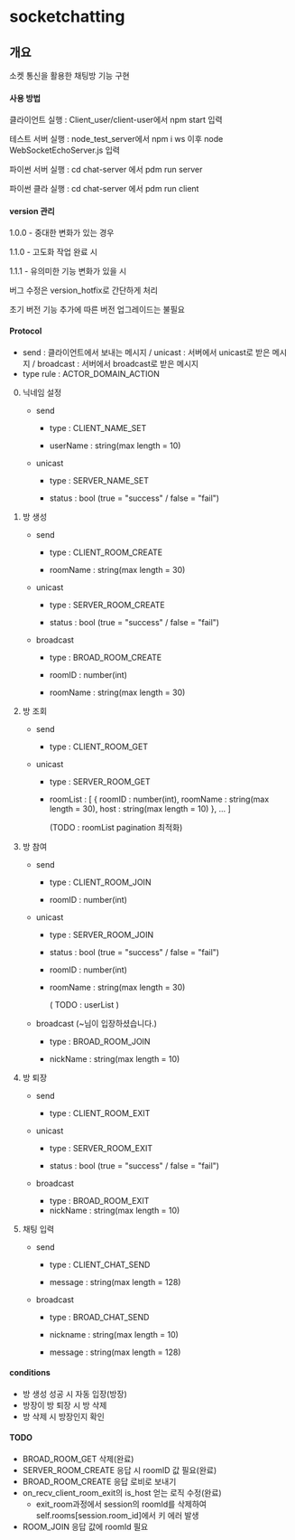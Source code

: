 # socketchatting

## 개요

소켓 통신을 활용한 채팅방 기능 구현

#### 사용 방법

클라이언트 실행 : Client_user/client-user에서 npm start 입력

테스트 서버 실행 : node_test_server에서 npm i ws 이후 node WebSocketEchoServer.js 입력

파이썬 서버 실행 : cd chat-server 에서 pdm run server

파이썬 클라 실행 : cd chat-server 에서 pdm run client



#### version 관리

1.0.0 - 중대한 변화가 있는 경우

1.1.0 - 고도화 작업 완료 시

1.1.1 - 유의미한 기능 변화가 있을 시

버그 수정은 version_hotfix로 간단하게 처리

초기 버전 기능 추가에 따른 버전 업그레이드는 불필요



#### Protocol

* send : 클라이언트에서 보내는 메시지 / unicast : 서버에서 unicast로 받은 메시지 / broadcast : 서버에서 broadcast로 받은 메시지
* type rule : ACTOR_DOMAIN_ACTION

0. 닉네임 설정

   - send
   
     - type : CLIENT_NAME_SET
     
     - userName : string(max length = 10)
   
   - unicast
   
     - type : SERVER_NAME_SET
     
     - status : bool (true = "success" / false = "fail")

1. 방 생성

   - send

     - type : CLIENT_ROOM_CREATE

     - roomName : string(max length = 30)

   - unicast

     - type : SERVER_ROOM_CREATE

     - status : bool (true = "success" / false = "fail")
     
   - broadcast
   
     - type : BROAD_ROOM_CREATE
     
     - roomID : number(int)
     
     - roomName : string(max length = 30)

2. 방 조회

   - send

     - type : CLIENT_ROOM_GET

   - unicast
   
     - type : SERVER_ROOM_GET
     
     - roomList : [ { roomID : number(int), roomName : string(max length = 30), host : string(max length = 10) }, ... ]
     
       (TODO : roomList pagination 최적화)
   
3. 방 참여

   - send

     - type : CLIENT_ROOM_JOIN

     - roomID : number(int)

   - unicast
   
     - type : SERVER_ROOM_JOIN

     - status : bool (true = "success" / false = "fail")

     - roomID : number(int)

     - roomName : string(max length = 30)
     
       ( TODO : userList )
     
   - broadcast (~님이 입장하셨습니다.)
     
     - type : BROAD_ROOM_JOIN
     
     - nickName : string(max length = 10)

4. 방 퇴장

    - send

      - type : CLIENT_ROOM_EXIT
    - unicast
    
      - type : SERVER_ROOM_EXIT
    
      - status : bool (true = "success" / false = "fail")
    - broadcast
    
      - type : BROAD_ROOM_EXIT
      - nickName : string(max length = 10)
    
5. 채팅 입력

    - send

      - type : CLIENT_CHAT_SEND

      - message : string(max length = 128)

    - broadcast
    
      - type : BROAD_CHAT_SEND

      - nickname : string(max length = 10)
      
      - message : string(max length = 128)


#### conditions

- 방 생성 성공 시 자동 입장(방장)
- 방장이 방 퇴장 시 방 삭제
- 방 삭제 시 방장인지 확인

#### TODO

- BROAD_ROOM_GET 삭제(완료)
- SERVER_ROOM_CREATE 응답 시 roomID 값 필요(완료)
- BROAD_ROOM_CREATE 응답 로비로 보내기
- on_recv_client_room_exit의 is_host 얻는 로직 수정(완료)
  - exit_room과정에서 session의 roomId를 삭제하여 self.rooms[session.room_id]에서 키 에러 발생
- ROOM_JOIN 응답 값에 roomId 필요 

